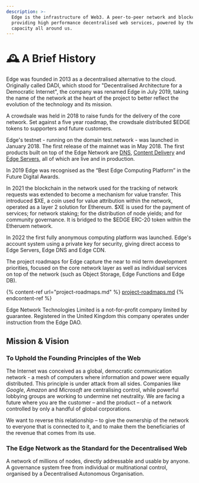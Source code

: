 ```yaml
---
description: >-
  Edge is the infrastructure of Web3. A peer-to-peer network and blockchain
  providing high performance decentralised web services, powered by the spare
  capacity all around us.
---
```


# 🕰 A Brief History

Edge was founded in 2013 as a decentralised alternative to the cloud. Originally called DADI, which stood for "Decentralised Architecture for a Democratic Internet", the company was renamed Edge in July 2019, taking the name of the network at the heart of the project to better reflect the evolution of the technology and its mission.

A crowdsale was held in 2018 to raise funds for the delivery of the core network. Set against a five year roadmap, the crowdsale distributed $EDGE tokens to supporters and future customers.

Edge's testnet - running on the domain test.network - was launched in January 2018. The first release of the mainnet was in May 2018. The first products built on top of the Edge Network are [DNS](https://edge.network/en/dns), [Content Delivery](https://edge.network/cdn) and [Edge Servers](https://edge.network/en/compute), all of which are live and in production.

In 2019 Edge was recognised as the “Best Edge Computing Platform” in the Future Digital Awards.

In 2021 the blockchain in the network used for the tracking of network requests was extended to become a mechanism for value transfer. This introduced $XE, a coin used for value attribution within the network, operated as a layer 2 solution for Ethereum. $XE is used for the payment of services; for network staking; for the distribution of node yields; and for community governance. It is bridged to the $EDGE ERC-20 token within the Etheruem network.

In 2022 the first fully anonymous computing platform was launched. Edge's account system using a private key for security, giving direct access to Edge Servers, Edge DNS and Edge CDN.

The project roadmaps for Edge capture the near to mid term development priorities, focused on the core network layer as well as individual services on top of the network (such as Object Storage, Edge Functions and Edge DB).

{% content-ref url="project-roadmaps.md" %}
[project-roadmaps.md](project-roadmaps.md)
{% endcontent-ref %}

Edge Network Technologies Limited is a not-for-profit company limited by guarantee. Registered in the United Kingdom this company operates under instruction from the Edge DAO.

## Mission & Vision

### To Uphold the Founding Principles of the Web

The Internet was conceived as a global, democratic communication network - a mesh of computers where information and power were equally distributed. This principle is under attack from all sides. Companies like _Google_, _Amazon_ and _Microsoft_ are centralising control, while powerful lobbying groups are working to undermine net neutrality. We are facing a future where you are the customer – and the product – of a network controlled by only a handful of global corporations.

We want to reverse this relationship – to give the ownership of the network to everyone that is connected to it, and to make them the beneficiaries of the revenue that comes from its use.

### The Edge Network as the Standard for the Decentralised Web

A network of millions of nodes, directly addressable and usable by anyone. A governance system free from individual or multinational control, organised by a Decentralised Autonomous Organisation.
